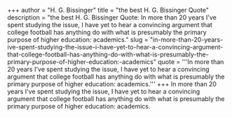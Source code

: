 +++
author = "H. G. Bissinger"
title = "the best H. G. Bissinger Quote"
description = "the best H. G. Bissinger Quote: In more than 20 years I've spent studying the issue, I have yet to hear a convincing argument that college football has anything do with what is presumably the primary purpose of higher education: academics."
slug = "in-more-than-20-years-ive-spent-studying-the-issue-i-have-yet-to-hear-a-convincing-argument-that-college-football-has-anything-do-with-what-is-presumably-the-primary-purpose-of-higher-education:-academics"
quote = '''In more than 20 years I've spent studying the issue, I have yet to hear a convincing argument that college football has anything do with what is presumably the primary purpose of higher education: academics.'''
+++
In more than 20 years I've spent studying the issue, I have yet to hear a convincing argument that college football has anything do with what is presumably the primary purpose of higher education: academics.
